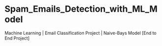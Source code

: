 # Spam_Emails_Detection_with_ML_Model
Machine Learning | Email Classification Project | Naive-Bays Model [End to End Project]

